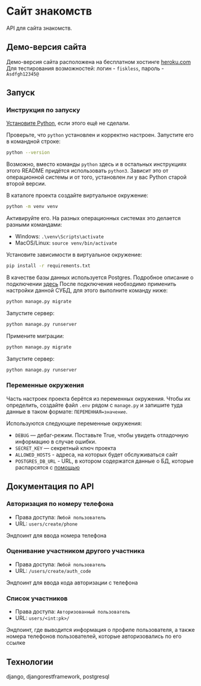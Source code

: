# Сайт знакомств

API для сайта знакомств. 

## Демо-версия сайта
Демо-версия сайта расположена на бесплатном хостинге [heroku.com](https://meeting-website.herokuapp.com/)
Для тестирования возможностей: логин - `fiskless`, пароль - `Asdfgh12345@`


## Запуск

### Инструкция по запуску 

[Установите Python](https://www.python.org/), если этого ещё не сделали.

Проверьте, что `python` установлен и корректно настроен. Запустите его в командной строке:
```sh
python --version
```

Возможно, вместо команды `python` здесь и в остальных инструкциях этого README придётся использовать `python3`. Зависит это от операционной системы и от того, установлен ли у вас Python старой второй версии.

В каталоге проекта создайте виртуальное окружение:
```sh
python -m venv venv
```
Активируйте его. На разных операционных системах это делается разными командами:
- Windows: `.\venv\Scripts\activate`
- MacOS/Linux: `source venv/bin/activate`

Установите зависимости в виртуальное окружение:
```sh
pip install -r requirements.txt
```

В качестве базы данных используется Postgres. Подробное описание о подключении [здесь](https://www.digitalocean.com/community/tutorials/how-to-use-postgresql-with-your-django-application-on-ubuntu-14-04)
После подключения необходимо применить настройки данной СУБД, для этого выполните команду ниже:

```sh
python manage.py migrate
```

Запустите сервер:

```sh
python manage.py runserver
```


Примените миграции:
```sh
python manage.py migrate
```

Запустите сервер:

```sh
python manage.py runserver
```

### Переменные окружения

Часть настроек проекта берётся из переменных окружения. 
Чтобы их определить, создайте файл `.env` рядом с `manage.py` 
и запишите туда данные в таком формате: `ПЕРЕМЕННАЯ=значение`.

Используются следующие переменные окружения: 
- `DEBUG` — дебаг-режим. Поставьте True, чтобы увидеть отладочную информацию в случае ошибки.
- `SECRET_KEY` — секретный ключ проекта
- `ALLOWED_HOSTS` - адреса, на которых будет обслуживаться сайт
- `POSTGRES_DB_URL` - URL, в котором содержатся данные о БД, которые распарсятся с [помощью](https://github.com/sloria/environs#usage-with-django)

## Документация по API

### Авторизация по номеру телефона
- Права доступа: `Любой пользователь`
- URL: `users/create/phone`

Эндпоинт для ввода номера телефона

### Оценивание участником другого участника
- Права доступа: `Любой пользователь`
- URL: `/users/create/auth_code`

Эндпоинт для ввода кода авторизации с телефона

### Список участников
- Права доступа: `Авторизованный пользователь`
- URL: `users/<int:pk>/`

Эндпоинт, где выводится информация о профиле пользователя, а также номера 
телефонов пользователей, которые авторизовались по его ссылке

## Технологии
django, djangorestframework, postgresql
